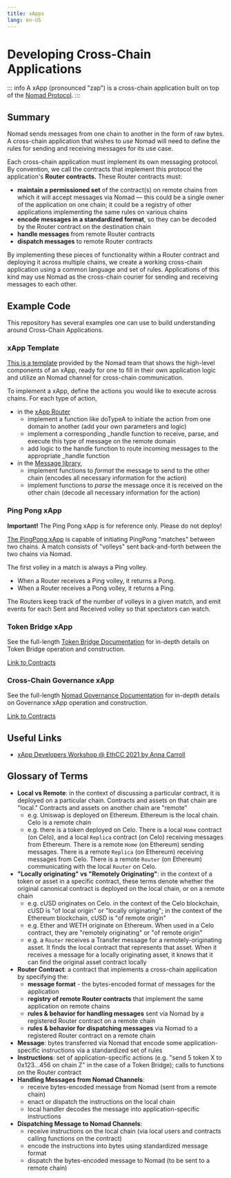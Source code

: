 ```yaml
---
title: xApps
lang: en-US
---
```


# Developing Cross-Chain Applications

::: info
  A xApp (pronounced "zap") is a cross-chain application built on top of the [Nomad Protocol](../index.md).
:::

## Summary

Nomad sends messages from one chain to another in the form of raw bytes. A cross-chain application that wishes to *use* Nomad will need to define the rules for sending and receiving messages for its use case.

Each cross-chain application must implement its own messaging protocol. By convention, we call the contracts that implement this protocol the application's **Router contracts.** These Router contracts must:

- **maintain a permissioned set** of the contract(s) on remote chains from which it will accept messages via Nomad — this could be a single owner of the application on one chain; it could be a registry of other applications implementing the same rules on various chains
- **encode messages in a standardized format**, so they can be decoded by the Router contract on the destination chain
- **handle messages** from remote Router contracts
- **dispatch messages** to remote Router contracts

By implementing these pieces of functionality within a Router contract and deploying it across multiple chains, we create a working cross-chain application using a common language and set of rules. Applications of this kind may use Nomad as the cross-chain courier for sending and receiving messages to each other.

## Example Code

This repository has several examples one can use to build understanding around Cross-Chain Applications.

### xApp Template

[This is a template](https://github.com/nomad-xyz/nomad-monorepo/tree/main/solidity/nomad-xapps/contracts/xapp-template) provided by the Nomad team that shows the high-level components of an xApp, ready for one to fill in their own application logic and utilize an Nomad channel for cross-chain communication.

To implement a xApp, define the actions you would like to execute across chains.
For each type of action,

- in the [xApp Router](https://github.com/nomad-xyz/nomad-monorepo/blob/main/solidity/nomad-xapps/contracts/xapp-template/RouterTemplate.sol)
  - implement a function like doTypeA to initiate the action from one domain to another (add your own parameters and logic)
  - implement a corresponding _handle function to receive, parse, and execute this type of message on the remote domain
  - add logic to the handle function to route incoming messages to the appropriate _handle function
- in the [Message library](https://github.com/nomad-xyz/nomad-monorepo/blob/main/solidity/nomad-xapps/contracts/xapp-template/MessageTemplate.sol),
  - implement functions to *format* the message to send to the other chain (encodes all necessary information for the action)
  - implement functions to *parse* the message once it is received on the other chain (decode all necessary information for the action)

### Ping Pong xApp

**Important!** The Ping Pong xApp is for reference only. Please do not deploy!

[The PingPong xApp](https://github.com/nomad-xyz/nomad-monorepo/tree/main/solidity/nomad-xapps/contracts/ping-pong) is capable of initiating PingPong "matches" between two chains. A match consists of "volleys" sent back-and-forth between the two chains via Nomad.

The first volley in a match is always a Ping volley.

- When a Router receives a Ping volley, it returns a Pong.
- When a Router receives a Pong volley, it returns a Ping.

The Routers keep track of the number of volleys in a given match, and emit events for each Sent and Received volley so that spectators can watch.

### Token Bridge xApp

See the full-length [Token Bridge Documentation](./token-bridge.md) for in-depth details on Token Bridge operation and construction.

[Link to Contracts](https://github.com/nomad-xyz/nomad-monorepo/tree/main/solidity/nomad-xapps/contracts/bridge)

### Cross-Chain Governance xApp

See the full-length [Nomad Governance Documentation](./governance.md) for in-depth details on Governance xApp operation and construction.

[Link to Contracts](https://github.com/nomad-xyz/nomad-monorepo/tree/main/solidity/nomad-core/contracts/governance)

## Useful Links

- [xApp Developers Workshop @ EthCC 2021 by Anna Carroll](https://www.youtube.com/watch?v=E_zhTRsxWtw)

## Glossary of Terms

- **Local vs Remote**: in the context of discussing a particular contract, it is deployed on a particular chain. Contracts and assets on that chain are "local." Contracts and assets on another chain are "remote"
  - e.g. Uniswap is deployed on Ethereum. Ethereum is the local chain. Celo is a remote chain
  - e.g. there is a token deployed on Celo. There is a local `Home` contract (on Celo), and a local `Replica` contract (on Celo) receiving messages from Ethereum. There is a remote `Home` (on Ethereum) sending messages. There is a remote `Replica` (on Ethereum) receiving messages from Celo. There is a remote `Router` (on Ethereum) communicating with the local `Router` on Celo.
- **"Locally originating" vs "Remotely Originating"**: in the context of a token or asset in a specific contract, these terms denote whether the original canonical contract is deployed on the local chain, or on a remote chain
  - e.g. cUSD originates on Celo. in the context of the Celo blockchain, cUSD is "of local origin" or "locally originating"; in the context of the Ethereum blockchain, cUSD is "of remote origin"
  - e.g. Ether and WETH originate on Ethereum. When used in a Celo contract, they are "remotely originating" or "of remote origin"
  - e.g. a `Router` receives a Transfer message for a remotely-originating asset. It finds the local contract that represents that asset. When it receives a message for a locally originating asset, it knows that it can find the original asset contract locally
- **Router Contract**: a contract that implements a cross-chain application by specifying the:
  - **message format** - the bytes-encoded format of messages for the application
  - **registry of remote Router contracts** that implement the same application on remote chains
  - **rules & behavior for handling messages** sent via Nomad by a registered Router contract on a remote chain
  - **rules & behavior for dispatching messages** via Nomad to a registered Router contract on a remote chain
- **Message**: bytes transferred via Nomad that encode some application-specific instructions via a standardized set of rules
- **Instructions**: set of application-specific actions (e.g. "send 5 token X to 0x123...456 on chain Z" in the case of a Token Bridge); calls to functions on the Router contract
- **Handling Messages from Nomad Channels**:
  - receive bytes-encoded message from Nomad (sent from a remote chain)
  - enact or dispatch the instructions on the local chain
  - local handler decodes the message into application-specific instructions
- **Dispatching Message to Nomad Channels**:
  - receive instructions on the local chain (via local users and contracts calling functions on the contract)
  - encode the instructions into bytes using standardized message format
  - dispatch the bytes-encoded message to Nomad (to be sent to a remote chain)
